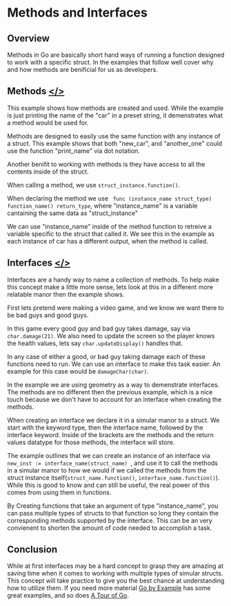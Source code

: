 # Methods and Interfaces

## Overview

Methods in Go are basically short hand ways of running a function designed to work with a specific struct. In the examples that follow well cover why and how methods are benificial for us as developers.

## Methods [</>](https://github.com/Syssos/Learning_Go/blob/main/0x08_Methods_and_Interfaces/00_Methods.go)

This example shows how methods are created and used. While the example is just printing the name of the "car" in a preset string, it demenstrates what a method would be used for.

Methods are designed to easily use the same function with any instance of a struct. This example shows that both "new_car", and "another_one" could use the function "print_name" via dot notation.

Another benifit to working with methods is they have access to all the contents inside of the struct. 

When calling a method, we use ```struct_instance.function()```.

When declaring the method we use ``` func (instance_name struct_type) function_name() return_type```, where "instance_name" is a variable cantaining the same data as "struct_instance"

We can use "instance_name" inside of the method function to retreive a variable specific to the struct that called it. We see this in the example as each instance of car has a different output, when the method is called. 

## Interfaces [</>](https://github.com/Syssos/Learning_Go/blob/main/0x08_Methods_and_Interfaces/01_Interfaces.go) 

Interfaces are a handy way to name a collection of methods. To help make this concept make a little more sense, lets look at this in a different more relatable manor then the example shows. 

First lets pretend were making a video game, and we know we want there to be bad guys and good guys.

In this game every good guy and bad guy takes damage, say via ``` char.damage(21) ```. We also need to update the screen so the player knows the health values, lets say ``` char.updateDisplay() ``` handles that.

In any case of either a good, or bad guy taking damage each of these functions need to run. We can use an interface to make this task easier. An example for this case would be ``` damageChar(char) ```.

In the example we are using geometry as a way to demenstrate interfaces. The methods are no different then the previous example, which is a nice touch because we don't have to account for an interface when creating the methods.

When creating an interface we declare it in a simular manor to a struct. We start with the keyword type, then the interface name, followed by the interface keyword. Inside of the brackets are the methods and the return values datatype for those methods, the interface will store.

The example outlines that we can create an instance of an interface via ```new_inst := interface_name(struct_name) ```, and use it to call the methods in a simular manor to how we would if we called the methods from the struct instance itself(``` struct_name.function() ```, ``` interface_name.function() ```). While this is good to know and can still be useful, the real power of this comes from using them in functions.

By Creating functions that take an argument of type "instance_name", you can pass multiple types of structs to that function so long they contain the corresponding methods supported by the interface. This can be an very convienent to shorten the amount of code needed to accomplish a task.

## Conclusion

While at first interfaces may be a hard concept to grasp they are amazing at saving time when it comes to working with multiple types of simular structs. This concept will take practice to give you the best chance at understanding how to utilize them. If you need more material [Go by Example](https://gobyexample.com/interfaces) has some great examples, and so does [A Tour of Go](https://tour.golang.org/methods/1).